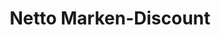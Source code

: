 ---
title: "Netto Marken-Discount"
url: /neuss/netto-marken-discount-venloer-strasse/
shop: Supermarkt
---